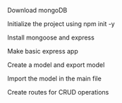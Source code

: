 Download mongoDB

Initialize the project using npm init -y

Install mongoose and express

Make basic express app

Create a model and export model

Import the model in the main file

Create routes for CRUD operations